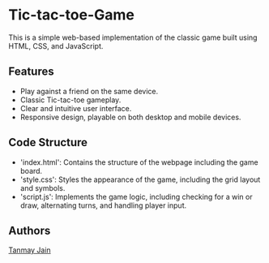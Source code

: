 
# Tic-tac-toe-Game

This is a simple web-based implementation of the classic game built using HTML, CSS, and JavaScript.

## Features

- Play against a friend on the same device.
- Classic Tic-tac-toe gameplay.
- Clear and intuitive user interface.
- Responsive design, playable on both desktop and mobile devices.




## Code Structure

- 'index.html': Contains the structure of the webpage including the game board.
- 'style.css': Styles the appearance of the game, including the grid layout and symbols.
- 'script.js': Implements the game logic, including checking for a win or draw, alternating turns, and handling player input.
## Authors
 [Tanmay Jain](https://github.com/itztanmayjain)

